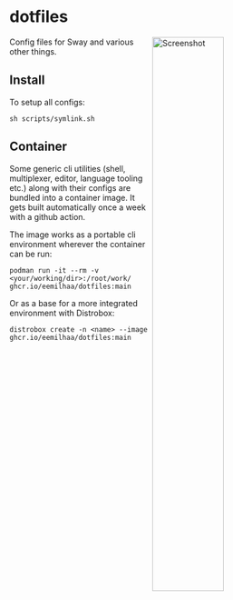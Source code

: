 # dotfiles

<img align="right" width="50%" src="https://github.com/eemilhaa/dotfiles/assets/70660230/fa874308-a9f1-4e85-b19c-aebd0bde808a" alt="Screenshot">

Config files for Sway and various other things.

## Install
To setup all configs:
```console
sh scripts/symlink.sh
```

## Container
Some generic cli utilities
(shell, multiplexer, editor, language tooling etc.)
along with their configs are bundled into a container image.
It gets built automatically once a week with a github action.

The image works as a portable cli environment wherever the container can be run:
```console
podman run -it --rm -v <your/working/dir>:/root/work/ ghcr.io/eemilhaa/dotfiles:main
```

Or as a base for a more integrated environment with Distrobox:
```console
distrobox create -n <name> --image ghcr.io/eemilhaa/dotfiles:main
```
